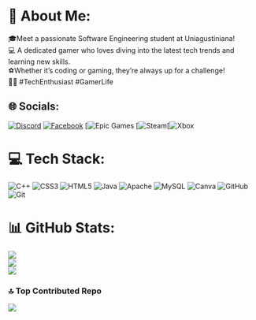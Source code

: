 # 💫 About Me:
🎓Meet a passionate Software Engineering student at Uniagustiniana! <br>💻 A dedicated gamer who loves diving into the latest tech trends and learning new skills. <br>⚽Whether it’s coding or gaming, they’re always up for a challenge! <br>🚀✨ #TechEnthusiast #GamerLife


## 🌐 Socials:
[![Discord](https://img.shields.io/badge/Discord-%237289DA.svg?logo=discord&logoColor=white)](https://discord.gg/javier1#7591) [![Facebook](https://img.shields.io/badge/Facebook-%231877F2.svg?logo=Facebook&logoColor=white)](https://facebook.com/AlejandroTorres) [![Epic Games](https://img.shields.io/badge/Epic%20Games-313131?style=for-the-badge&logo=Epic%20Games&logoColor=white) [![Steam](https://img.shields.io/badge/Steam-000000?style=for-the-badge&logo=steam&logoColor=white)[![Xbox](https://img.shields.io/badge/Xbox-107C10?style=for-the-badge&logo=xbox&logoColor=white)

# 💻 Tech Stack:
![C++](https://img.shields.io/badge/c++-%2300599C.svg?style=for-the-badge&logo=c%2B%2B&logoColor=white) ![CSS3](https://img.shields.io/badge/css3-%231572B6.svg?style=for-the-badge&logo=css3&logoColor=white) ![HTML5](https://img.shields.io/badge/html5-%23E34F26.svg?style=for-the-badge&logo=html5&logoColor=white) ![Java](https://img.shields.io/badge/java-%23ED8B00.svg?style=for-the-badge&logo=openjdk&logoColor=white) ![Apache](https://img.shields.io/badge/apache-%23D42029.svg?style=for-the-badge&logo=apache&logoColor=white) ![MySQL](https://img.shields.io/badge/mysql-4479A1.svg?style=for-the-badge&logo=mysql&logoColor=white) ![Canva](https://img.shields.io/badge/Canva-%2300C4CC.svg?style=for-the-badge&logo=Canva&logoColor=white) ![GitHub](https://img.shields.io/badge/github-%23121011.svg?style=for-the-badge&logo=github&logoColor=white) ![Git](https://img.shields.io/badge/git-%23F05033.svg?style=for-the-badge&logo=git&logoColor=white)
# 📊 GitHub Stats:
![](https://github-readme-stats.vercel.app/api?username=javierntnt&theme=shadow_blue&hide_border=true&include_all_commits=false&count_private=false)<br/>
![](https://github-readme-streak-stats.herokuapp.com/?user=javierntnt&theme=shadow_blue&hide_border=true)<br/>
![](https://github-readme-stats.vercel.app/api/top-langs/?username=javierntnt&theme=shadow_blue&hide_border=true&include_all_commits=false&count_private=false&layout=compact)

### 🔝 Top Contributed Repo
![](https://github-contributor-stats.vercel.app/api?username=javierntnt&limit=5&theme=shadow_blue&combine_all_yearly_contributions=true)

<!-- Proudly created with GPRM ( https://gprm.itsvg.in ) -->
